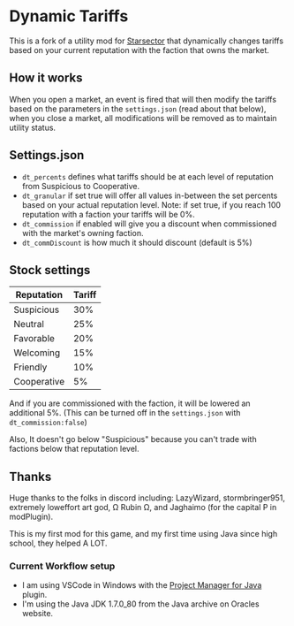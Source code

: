 # Dynamic Tariffs
This is a fork of a utility mod for [Starsector](https://fractalsoftworks.com/) that dynamically changes tariffs based on your current reputation with the faction that owns the market.

## How it works
When you open a market, an event is fired that will then modify the tariffs based on the parameters in the `settings.json` (read about that below), when you close a market, all modifications will be removed as to maintain utility status.

## Settings.json
* `dt_percents` defines what tariffs should be at each level of reputation from Suspicious to Cooperative.
* `dt_granular` if set true will offer all values in-between the set percents based on your actual reputation level. Note: if set true, if you reach 100 reputation with a faction your tariffs will be 0%.
* `dt_commission` if enabled will give you a discount when commissioned with the market's owning faction.
* `dt_commDiscount` is how much it should discount (default is 5%)

## Stock settings
Reputation | Tariff
---------|----------
Suspicious | 30%
Neutral | 25%
Favorable | 20%
Welcoming | 15%
Friendly | 10%
Cooperative | 5%

And if you are commissioned with the faction, it will be lowered an additional 5%. (This can be turned off in the `settings.json` with `dt_commission:false`)

Also, It doesn't go below "Suspicious" because you can't trade with factions below that reputation level.

## Thanks
Huge thanks to the folks in discord including: LazyWizard, stormbringer951, extremely loweffort art god, Ω Rubin Ω, and Jaghaimo (for the capital P in modPlugin).

This is my first mod for this game, and my first time using Java since high school, they helped A LOT.

### Current Workflow setup
* I am using VSCode in Windows with the [Project Manager for Java](https://marketplace.visualstudio.com/items?itemName=vscjava.vscode-java-dependency&ssr=false#overview) plugin.
* I'm using the Java JDK 1.7.0_80 from the Java archive on Oracles website.

